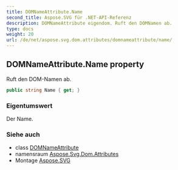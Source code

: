 ```yaml
---
title: DOMNameAttribute.Name
second_title: Aspose.SVG für .NET-API-Referenz
description: DOMNameAttribute eigendom. Ruft den DOMNamen ab.
type: docs
weight: 20
url: /de/net/aspose.svg.dom.attributes/domnameattribute/name/
---
```

## DOMNameAttribute.Name property

Ruft den DOM-Namen ab.

```csharp
public string Name { get; }
```

### Eigentumswert

Der Name.

### Siehe auch

* class [DOMNameAttribute](../)
* namensraum [Aspose.Svg.Dom.Attributes](../../domnameattribute/)
* Montage [Aspose.SVG](../../../)


